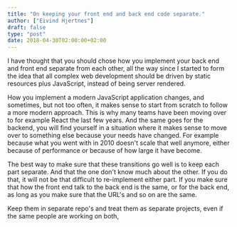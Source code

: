 ```yaml
---
title: "On keeping your front end and back end code separate."
author: ["Eivind Hjertnes"]
draft: false
type: "post"
date: 2018-04-30T02:00:00+02:00
---
```


I have thought that you should chose how you implement your back end and
front end separate from each other, all the way since I started to form
the idea that all complex web development should be driven by static
resources plus JavaScript, instead of being server rendered.

How you implement a modern JavaScript application changes, and
sometimes, but not too often, it makes sense to start from scratch to
follow a more modern approach. This is why many teams have been moving
over to for example React the last few years. And the same goes for the
backend, you will find yourself in a situation where it makes sense to
move over to something else because your needs have changed. For example
because what you went with in 2010 doesn't scale that well anymore,
either because of performance or because of how large it have become.

The best way to make sure that these transitions go well is to keep each
part separate. And that the one don't know much about the other. If you
do that, it will not be that difficult to re-implement either part. If
you make sure that how the front end talk to the back end is the same,
or for the back end, as long as you make sure that the URL's and so on
are the same.

Keep them in separate repo's and treat them as separate projects, even
if the same people are working on both,
